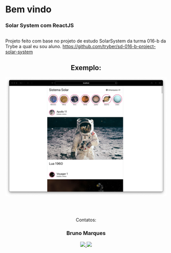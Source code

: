 # Bem vindo

### Solar System com ReactJS

##

Projeto feito com base no projeto de estudo SolarSystem da turma 016-b da Trybe a qual eu sou aluno.
 https://github.com/tryber/sd-016-b-project-solar-system 

<div  align="center">

## Exemplo:
![img do projeto](https://github.com/blmarquess/solar-system/blob/start/exemplo.png?raw=true)

</div>
<br>

<br>
<div  align="center">
<p align="center">Contatos: <br></p>

<p align="center" style="max-width: 50%;">
 <h3>Bruno Marques</h3>
  <a href="https://www.linkedin.com/in/00brunomarques/" alt="Linkedin" rel="nofollow">
  <img src="https://img.shields.io/badge/LinkedIn-%230077B5.svg?&style=flat-square&logo=linkedin&logoColor=white" style="max-width: 100%;">
  </a>
  <a href="https://github.com/blmarquess" alt="github" target="_blank">
  <img src="https://img.shields.io/badge/GitHub-000000?&style=flat-square&logo=GitHub&logoColor=white" style="max-width: 100%;">
  </a>
</p>
